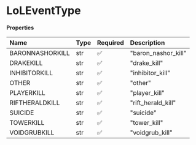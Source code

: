 # LoLEventType

**Properties**

| Name            | Type | Required | Description         |
| :-------------- | :--- | :------- | :------------------ |
| BARONNASHORKILL | str  | ✅       | "baron_nashor_kill" |
| DRAKEKILL       | str  | ✅       | "drake_kill"        |
| INHIBITORKILL   | str  | ✅       | "inhibitor_kill"    |
| OTHER           | str  | ✅       | "other"             |
| PLAYERKILL      | str  | ✅       | "player_kill"       |
| RIFTHERALDKILL  | str  | ✅       | "rift_herald_kill"  |
| SUICIDE         | str  | ✅       | "suicide"           |
| TOWERKILL       | str  | ✅       | "tower_kill"        |
| VOIDGRUBKILL    | str  | ✅       | "voidgrub_kill"     |

<!-- This file was generated by liblab | https://liblab.com/ -->
